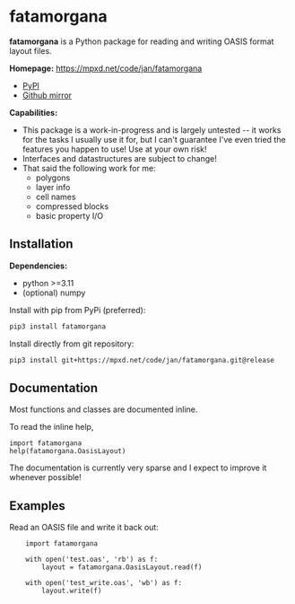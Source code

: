 # fatamorgana

**fatamorgana** is a Python package for reading and writing OASIS format layout files.

**Homepage:** https://mpxd.net/code/jan/fatamorgana
* [PyPI](https://pypi.org/project/fatamorgana)
* [Github mirror](https://github.com/anewusername/fatamorgana)

**Capabilities:**
* This package is a work-in-progress and is largely untested -- it works for
    the tasks I usually use it for, but I can't guarantee I've even
    tried the features you happen to use! Use at your own risk!
* Interfaces and datastructures are subject to change!
* That said the following work for me:
    - polygons
    - layer info
    - cell names
    - compressed blocks
    - basic property I/O


## Installation

**Dependencies:**
* python >=3.11
* (optional) numpy


Install with pip from PyPi (preferred):
```bash
pip3 install fatamorgana
```

Install directly from git repository:
```bash
pip3 install git+https://mpxd.net/code/jan/fatamorgana.git@release
```

## Documentation
Most functions and classes are documented inline.

To read the inline help,
```python3
import fatamorgana
help(fatamorgana.OasisLayout)
```
The documentation is currently very sparse and I expect to improve it whenever possible!


## Examples

Read an OASIS file and write it back out:
```python3
    import fatamorgana

    with open('test.oas', 'rb') as f:
        layout = fatamorgana.OasisLayout.read(f)

    with open('test_write.oas', 'wb') as f:
        layout.write(f)
```

